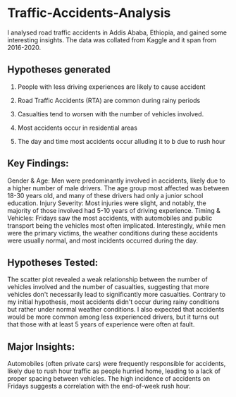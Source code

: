 # Traffic-Accidents-Analysis
I analysed road traffic accidents in Addis Ababa, Ethiopia, and gained some interesting insights. The data was collated from Kaggle and it span from 2016-2020. 

## Hypotheses generated
1. People with less driving experiences are likely to cause accident

2. Road Traffic Accidents (RTA) are common during rainy periods

3. Casualties tend to worsen with the number of vehicles involved.

4. Most accidents occur in residential areas

5. The day and time most accidents occur alluding it to b due to rush hour

## Key Findings:
Gender & Age: Men were predominantly involved in accidents, likely due to a higher number of male drivers. The age group most affected was between 18-30 years old, and many of these drivers had only a junior school education.
Injury Severity: Most injuries were slight, and notably, the majority of those involved had 5-10 years of driving experience.
Timing & Vehicles: Fridays saw the most accidents, with automobiles and public transport being the vehicles most often implicated. Interestingly, while men were the primary victims, the weather conditions during these accidents were usually normal, and most incidents occurred during the day.

## Hypotheses Tested:
The scatter plot revealed a weak relationship between the number of vehicles involved and the number of casualties, suggesting that more vehicles don't necessarily lead to significantly more casualties.
Contrary to my initial hypothesis, most accidents didn't occur during rainy conditions but rather under normal weather conditions.
I also expected that accidents would be more common among less experienced drivers, but it turns out that those with at least 5 years of experience were often at fault.

## Major Insights:
Automobiles (often private cars) were frequently responsible for accidents, likely due to rush hour traffic as people hurried home, leading to a lack of proper spacing between vehicles.
The high incidence of accidents on Fridays suggests a correlation with the end-of-week rush hour.
